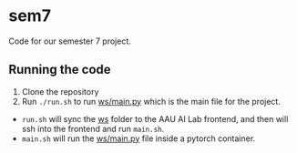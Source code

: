 # sem7
Code for our semester 7 project.

## Running the code
1. Clone the repository
2. Run `./run.sh` to run [ws/main.py](ws/main.py) which is the main file for the project. 
  - `run.sh` will sync the [ws](ws) folder to the AAU AI Lab frontend, and then will ssh into the frontend and run `main.sh`.
  - `main.sh` will run the [ws/main.py](ws/main.py) file inside a pytorch container.